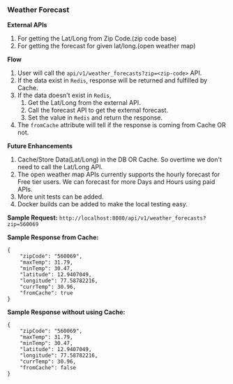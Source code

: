 ### Weather Forecast

**External APIs**
1. For getting the Lat/Long from Zip Code.(zip code base) 
2. For getting the forecast for given lat/long.(open weather map)

**Flow**
1. User will call the `api/v1/weather_forecasts?zip=<zip-code>` API.
2. If the data exist in `Redis`, response will be returned and fulfilled by Cache.
3. If the data doesn't exist in `Redis`,
   1. Get the Lat/Long from the external API.
   2. Call the forecast API to get the external forecast.
   3. Set the value in `Redis` and return the response.
4. The `fromCache` attribute will tell if the response is coming from Cache OR not.

**Future Enhancements**
1. Cache/Store Data(Lat/Long) in the DB OR Cache. So overtime we don't need to call the Lat/Long API.
2. The open weather map APIs currently supports the hourly forecast for Free tier users. We can forecast for more Days and Hours using paid APIs.
3. More unit tests can be added.
4. Docker builds can be added to make the local testing easy.

**Sample Request:**
`http://localhost:8080/api/v1/weather_forecasts?zip=560069`

**Sample Response from Cache:**
```
{
    "zipCode": "560069",
    "maxTemp": 31.79,
    "minTemp": 30.47,
    "latitude": 12.9407049,
    "longitude": 77.58782216,
    "currTemp": 30.96,
    "fromCache": true
}
```

**Sample Response without using Cache:**
```
{
    "zipCode": "560069",
    "maxTemp": 31.79,
    "minTemp": 30.47,
    "latitude": 12.9407049,
    "longitude": 77.58782216,
    "currTemp": 30.96,
    "fromCache": false
}
```
